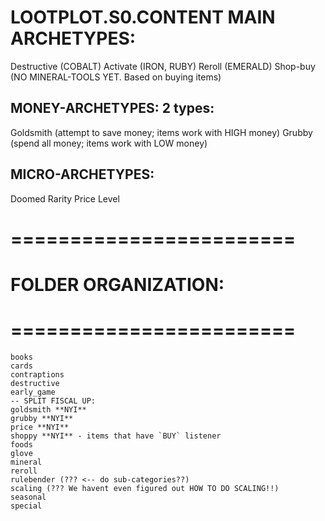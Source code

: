 


# LOOTPLOT.S0.CONTENT MAIN ARCHETYPES:

Destructive (COBALT)
Activate (IRON, RUBY)
Reroll (EMERALD)
Shop-buy (NO MINERAL-TOOLS YET. Based on buying items)


## MONEY-ARCHETYPES: 2 types:
Goldsmith (attempt to save money; items work with HIGH money)
Grubby (spend all money; items work with LOW money)


## MICRO-ARCHETYPES:
Doomed
Rarity
Price
Level



# ========================
# FOLDER ORGANIZATION:
# ========================

```
books
cards
contraptions
destructive
early_game
-- SPLIT FISCAL UP:
goldsmith **NYI**
grubby **NYI**
price **NYI**
shoppy **NYI** - items that have `BUY` listener
foods
glove
mineral
reroll
rulebender (??? <-- do sub-categories??)
scaling (??? We havent even figured out HOW TO DO SCALING!!)
seasonal
special
```
